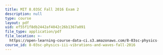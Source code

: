 ```yaml
---
title: MIT 8.03SC Fall 2016 Exam 2
description: null
type: course
layout: pdf
uid: ef55f1f8db2442af4042c26b1367a091
file_type: application/pdf
file_location: >-
  https://open-learning-course-data-ci.s3.amazonaws.com/8-03sc-physics-iii-vibrations-and-waves-fall-2016/ef55f1f8db2442af4042c26b1367a091_MIT8_03SCF16_Exam2.pdf
course_id: 8-03sc-physics-iii-vibrations-and-waves-fall-2016
---
```


